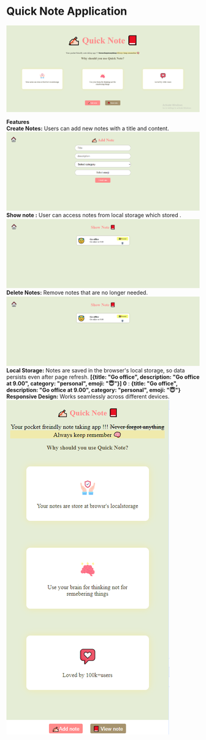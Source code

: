 <h1>Quick Note Application</h1>

![Quick note application](quick-note1.PNG)

**Features**<br>
**Create Notes:** Users can add new notes with a title and content.
![Add note](quicknote2.PNG)
**Show note :** User can access notes from local storage which  stored .
![Add note](quick-note3.PNG)
**Delete Notes:** Remove notes that are no longer needed.
![Add note](quick-note3.PNG)
**Local Storage:** Notes are saved in the browser's local storage, so data persists even after page refresh.
**[{title: "Go office", description: "Go office at 9.00", category: "personal", emoji: "😇"}]
0**
: 
**{title: "Go office", description: "Go office at 9.00", category: "personal", emoji: "😇"}**
**Responsive Design:** Works seamlessly across different devices.
![Add note](quick-note4.PNG)

